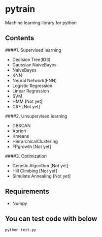# pytrain

Machine learning library for python

## Contents
    
####1. Supervised learning

+ Decision Tree(ID3)
+ Gaussian NaiveBayes
+ NaiveBayes
+ KNN
+ Neural Network(FNN)
+ Logistic Regression
+ Linear Regression
+ SVM
+ HMM [Not yet]
+ CRF [Not yet]

####2. Unsupervised learning

+ DBSCAN
+ Apriori
+ Kmeans
+ HierarchicalClustering
+ FPgrowth [Not yet]

####3. Optimization

+ Genetic Algorithm [Not yet]
+ Hill Climbing [Not yet]
+ Simulate Annealing [Not yet]

## Requirements

 - Numpy

## You can test code with below

    python test.py

